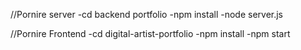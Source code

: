//Pornire server
-cd backend portfolio
-npm install
-node server.js

//Pornire Frontend
-cd digital-artist-portfolio
-npm install
-npm start